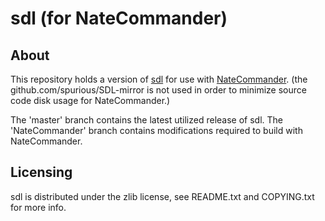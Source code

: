 sdl (for NateCommander)
=================

About
---
This repository holds a version of [sdl](https://github.com/spurious/SDL-mirror) for use with [NateCommander](https://github.com/nathan-schubkegel/NateCommander). (the github.com/spurious/SDL-mirror is not used in order to minimize source code disk usage for NateCommander.)

The 'master' branch contains the latest utilized release of sdl. The 'NateCommander' branch contains modifications required to build with NateCommander.

Licensing
---
sdl is distributed under the zlib license, see README.txt and COPYING.txt for more info.